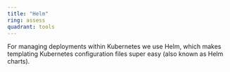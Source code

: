 ```yaml
---
title: "Helm"
ring: assess
quadrant: tools
---
```


For managing deployments within Kubernetes we use Helm, which makes templating Kubernetes configuration files super easy (also known as Helm charts).
